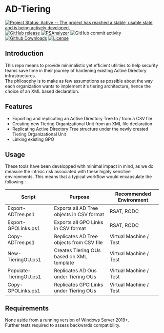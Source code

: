 # AD-Tiering
[![Project Status: Active -- The project has reached a stable, usable state and is being actively developed.](http://www.repostatus.org/badges/latest/active.svg)](http://www.repostatus.org/#active)
[![GitHub release](https://img.shields.io/github/release/h4n0sh1/ad-tiering.svg)](https://github.com/h4n0sh1/AD-Tiering)
[![PSAnalyzer](https://github.com/h4n0sh1/ad-tiering/actions/workflows/powershell.yml/badge.svg?branch=main&event=push)](https://github.com/h4n0sh1/ad-tiering/actions/workflows/powershell.yml)
![GitHub commit activity](https://img.shields.io/github/commit-activity/w/h4n0sh1/ad-tiering)
[![Github Downloads](https://img.shields.io/github/downloads/h4n0sh1/ad-tiering/total)](https://github.com/h4n0sh1/AD-Tiering)
[![License](https://img.shields.io/github/license/h4n0sh1/ad-tiering.svg)](https://github.com/h4n0sh1/ad-tiering/blob/master/LICENSE)

## Introduction

This repo means to provide minimalistic yet efficient utilities to help security teams save time in their journey of hardening existing Active Directory infrastructures.<br>
The philosophy is to make as few assumptions as possible about the way each organization wants to implement it's tiering architecture, hence the choice of an XML based declaration. 

## Features 

- Exporting and replicating an Active Directory Tree to / from a CSV file
- Creating new Tiering Organizational Unit from an XML file declaration
- Replicating Active Directory Tree structure under the newly created Tiering Organizational Unit
- Linking existing GPO

## Usage 

These tools have been developped with minimal impact in mind, as we do measure the intrisic risk associated with these highly sensitive environments. This means that a typical workflow would encapsulate the following : 

| Script              | Purpose                                   | Recommended Environment |
| --------------------| ------------------------------------------|-------------------------| 
| Export-ADTree.ps1  | Exports all AD Tree objects in CSV format | RSAT, RODC              |
| Export-GPOLinks.ps1 | Exports all GPO Links in CSV format       | RSAT, RODC              |
| Copy-ADTree.ps1     | Replicates AD Tree objects from CSV file  | Virtual Machine / Test  |
| New-TieringOU.ps1   | Creates Tiering OUs based on XML template | Virtual Machine / Test  |
| Populate-TieringOU.ps1 | Replicates AD Ous under Tiering OUs    | Virtual Machine / Test  |
| Copy-GPOLinks.ps1   | Replicates GPO Links under Tiering OUs    | Virtual Machine / Test  |

## Requirements

None aside from a running version of Windows Server 2019+. <br>
Further tests required to assess backwards compatibility. 
